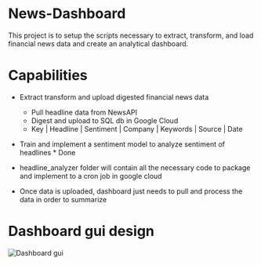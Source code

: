 # News-Dashboard

This project is to setup the scripts necessary to extract, transform, and load financial news data and create an analytical dashboard.

# Capabilities

- Extract transform and upload digested financial news data
  - Pull headline data from NewsAPI
  - Digest and upload to SQL db in Google Cloud
  - Key | Headline | Sentiment | Company | Keywords | Source | Date
 
- Train and implement a sentiment model to analyze sentiment of headlines * Done

- headline_analyzer folder will contain all the necessary code to package and implement to a cron job in google cloud

- Once data is uploaded, dashboard just needs to pull and process the data in order to summarize

# Dashboard gui design

![Dashboard gui](attachments/News-Dash-GUI.png)
